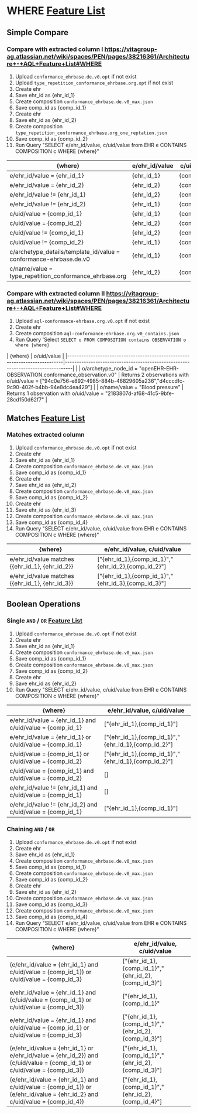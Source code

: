 # WHERE [Feature List](https://vitagroup-ag.atlassian.net/wiki/spaces/PEN/pages/38216361/Architecture+-+AQL+Feature+List#WHERE)
## Simple Compare
### Compare with extracted column I  https://vitagroup-ag.atlassian.net/wiki/spaces/PEN/pages/38216361/Architecture+-+AQL+Feature+List#WHERE
1. Upload `conformance_ehrbase.de.v0.opt` if not exist
2. Upload `type_repetition_conformance_ehrbase.org.opt` if not exist
3. Create ehr
4. Save ehr_id as {ehr_id_1}
5. Create composition  `conformance_ehrbase.de.v0_max.json`
6. Save comp_id as {comp_id_1}
7. Create ehr
8. Save ehr_id as {ehr_id_2}
9. Create composition  `type_repetition_conformance_ehrbase.org_one_reptation.json`
10. Save comp_id as {comp_id_2}
11. Run Query "SELECT e/ehr_id/value, c/uid/value from EHR e CONTAINS COMPOSITION c WHERE {where}"

| {where}                                                           | e/ehr_id/value | c/uid/value |
|-------------------------------------------------------------------|----------------|-------------|
| e/ehr_id/value = {ehr_id_1}                                       | {ehr_id_1}     | {comp_id_1} |
| e/ehr_id/value = {ehr_id_2}                                       | {ehr_id_2}     | {comp_id_2} |
| e/ehr_id/value != {ehr_id_1}                                      | {ehr_id_2}     | {comp_id_2} |
| e/ehr_id/value != {ehr_id_2}                                      | {ehr_id_1}     | {comp_id_1} |
| c/uid/value = {comp_id_1}                                         | {ehr_id_1}     | {comp_id_1} |
| c/uid/value = {comp_id_2}                                         | {ehr_id_2}     | {comp_id_2} |
| c/uid/value != {comp_id_1}                                        | {ehr_id_2}     | {comp_id_2} |
| c/uid/value != {comp_id_2}                                        | {ehr_id_1}     | {comp_id_1} |
| c/archetype_details/template_id/value = conformance-ehrbase.de.v0 | {ehr_id_1}     | {comp_id_1} |
| c/name/value = type_repetition_conformance_ehrbase.org            | {ehr_id_2}     | {comp_id_2} |

### Compare with extracted column II  https://vitagroup-ag.atlassian.net/wiki/spaces/PEN/pages/38216361/Architecture+-+AQL+Feature+List#WHERE
1. Upload `aql-conformance-ehrbase.org.v0.opt` if not exist
2. Create ehr
3. Create composition `aql-conformance-ehrbase.org.v0_contains.json`
4. Run Query 'Select `SELECT o FROM COMPOSITION contains OBSERVATION o where {where}`

| {where}                                                                    | o/uid/value                                                                     |
|----------------------------------------------------------------------------|---------------------------------------------------------------------------------|                                        |
| o/archetype_node_id = "openEHR-EHR-OBSERVATION.conformance_observation.v0" | Returns 2 observations with o/uid/value = ["94c0e756-e892-4985-884b-46829605a236","d4cccdfc-9c90-402f-b4bb-94e8dc4ea429"] |
| o/name/value = "Blood pressure"                                            | Returns 1 observation with o/uid/value = "2183807d-af68-41c5-9bfe-28cd150d62f7"                                          |




## Matches [Feature List](https://vitagroup-ag.atlassian.net/wiki/spaces/PEN/pages/38216361/Architecture+-+AQL+Feature+List#WHERE)
### Matches extracted column
1. Upload `conformance_ehrbase.de.v0.opt` if not exist
2. Create ehr
3. Save ehr_id as {ehr_id_1}
4. Create composition  `conformance_ehrbase.de.v0_max.json`
5. Save comp_id as {comp_id_1}
6. Create ehr
7. Save ehr_id as {ehr_id_2}
8. Create composition  `conformance_ehrbase.de.v0_max.json`
9. Save comp_id as {comp_id_2}
10. Create ehr
11. Save ehr_id as {ehr_id_3}
12. Create composition  `conformance_ehrbase.de.v0_max.json`
13. Save comp_id as {comp_id_4}
14. Run Query "SELECT e/ehr_id/value, c/uid/value from EHR e CONTAINS COMPOSITION c WHERE {where}"


| {where}                                         | e/ehr_id/value,  c/uid/value                        |
|-------------------------------------------------|-----------------------------------------------------|
| e/ehr_id/value matches {{ehr_id_1}, {ehr_id_2}} | ["{ehr_id_1},{comp_id_1}","{ehr_id_2},{comp_id_2}"] |
| e/ehr_id/value matches {{ehr_id_1}, {ehr_id_3}} | ["{ehr_id_1},{comp_id_1}","{ehr_id_3},{comp_id_3}"] |

## Boolean Operations
### Single  `AND` / `OR` [Feature List](https://vitagroup-ag.atlassian.net/wiki/spaces/PEN/pages/38216361/Architecture+-+AQL+Feature+List#AND-%2F-OR.1)
1. Upload `conformance_ehrbase.de.v0.opt` if not exist
2. Create ehr
3. Save ehr_id as {ehr_id_1}
4. Create composition  `conformance_ehrbase.de.v0_max.json`
5. Save comp_id as {comp_id_1}
6. Create composition  `conformance_ehrbase.de.v0_max.json`
7. Save comp_id as {comp_id_2}
8. Create ehr
9. Save ehr_id as {ehr_id_2}
10. Run Query "SELECT e/ehr_id/value, c/uid/value from EHR e CONTAINS COMPOSITION c WHERE {where}"

| {where}                                                     | e/ehr_id/value,  c/uid/value                        |
|-------------------------------------------------------------|-----------------------------------------------------|
| e/ehr_id/value = {ehr_id_1} and  c/uid/value = {comp_id_1}  | ["{ehr_id_1},{comp_id_1}"]                          |
| e/ehr_id/value = {ehr_id_1} or  c/uid/value = {comp_id_1}   | ["{ehr_id_1},{comp_id_1}","{ehr_id_1},{comp_id_2}"] |
| c/uid/value = {comp_id_1} or  c/uid/value = {comp_id_2}     | ["{ehr_id_1},{comp_id_1}","{ehr_id_1},{comp_id_2}"] |
| c/uid/value = {comp_id_1} and  c/uid/value = {comp_id_2}    | []                                                  |
| e/ehr_id/value != {ehr_id_1} and  c/uid/value = {comp_id_1} | []                                                  |
| e/ehr_id/value != {ehr_id_2} and  c/uid/value = {comp_id_1} | ["{ehr_id_1},{comp_id_1}"]                          |

### Chaining  `AND` / `OR`
1. Upload `conformance_ehrbase.de.v0.opt` if not exist
2. Create ehr
3. Save ehr_id as {ehr_id_1}
4. Create composition  `conformance_ehrbase.de.v0_max.json`
5. Save comp_id as {comp_id_1}
6. Create composition  `conformance_ehrbase.de.v0_max.json`
7. Save comp_id as {comp_id_2}
8. Create ehr
9. Save ehr_id as {ehr_id_2}
10. Create composition  `conformance_ehrbase.de.v0_max.json`
11. Save comp_id as {comp_id_3}
12. Create composition  `conformance_ehrbase.de.v0_max.json`
13. Save comp_id as {comp_id_4}
14. Run Query "SELECT e/ehr_id/value, c/uid/value from EHR e CONTAINS COMPOSITION c WHERE {where}"

| {where}                                                                                                                     | e/ehr_id/value,  c/uid/value                        |
|-----------------------------------------------------------------------------------------------------------------------------|-----------------------------------------------------|
| (e/ehr_id/value = {ehr_id_1} and  c/uid/value = {comp_id_1}) or c/uid/value = {comp_id_3}                                   | ["{ehr_id_1},{comp_id_1}","{ehr_id_2},{comp_id_3}"] |
| e/ehr_id/value = {ehr_id_1} and  (c/uid/value = {comp_id_1} or c/uid/value = {comp_id_3})                                   | ["{ehr_id_1},{comp_id_1}"                           |
| e/ehr_id/value = {ehr_id_1} and  c/uid/value = {comp_id_1} or c/uid/value = {comp_id_3}                                     | ["{ehr_id_1},{comp_id_1}","{ehr_id_2},{comp_id_3}"] |
| (e/ehr_id/value = {ehr_id_1} or e/ehr_id/value = {ehr_id_2}) and  (c/uid/value = {comp_id_1} or c/uid/value = {comp_id_3})  | ["{ehr_id_1},{comp_id_1}","{ehr_id_2},{comp_id_3}"] |
| (e/ehr_id/value = {ehr_id_1} and c/uid/value = {comp_id_1}) or  (e/ehr_id/value = {ehr_id_2} and c/uid/value = {comp_id_4}) | ["{ehr_id_1},{comp_id_1}","{ehr_id_2},{comp_id_4}"] |



